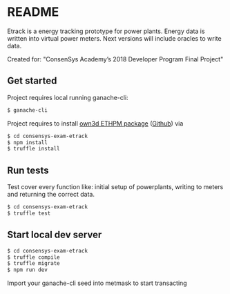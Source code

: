 # README
Etrack is a energy tracking prototype for power plants. Energy data is written into virtual power meters. Next versions will include oracles to write data.

Created for: "ConsenSys Academy’s 2018 Developer Program Final Project"


## Get started
Project requires local running ganache-cli:
```sh
$ ganache-cli
```
Project requires to install [own3d ETHPM package](https://www.ethpm.com/registry/packages/54) ([Github](https://github.com/yeahoffline/ethpm-own3d)) via
```sh
$ cd consensys-exam-etrack
$ npm install
$ truffle install
```

## Run tests
Test cover every function like: initial setup of powerplants, writing to meters and returning the correct data.
```sh
$ cd consensys-exam-etrack
$ truffle test
```

## Start local dev server
```sh
$ cd consensys-exam-etrack
$ truffle compile
$ truffle migrate
$ npm run dev
```

Import your ganache-cli seed into metmask to start transacting
